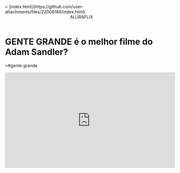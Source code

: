 <head><
   <link rel= "stylesheet" href="styles.css" />
</head>
[index.html](https://github.com/user-attachments/files/22006186/index.html)
<body>

<header>ALURAFLIX</header>


<h1>GENTE GRANDE é o melhor filme do Adam Sandler?</h1>
<p>>#gente grande</p>



<iframe width="560" height="315" src="https://www.youtube.com/embed/1ZPOicR9Y7U?si=H1PeQ6t-OZlKXBDL" title="YouTube video player" frameborder="0" allow="accelerometer; autoplay; clipboard-write; encrypted-media; gyroscope; picture-in-picture; web-share" referrerpolicy="strict-origin-when-cross-origin" allowfullscreen></iframe>





</body>
